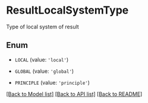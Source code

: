 # ResultLocalSystemType

Type of local system of result

## Enum

* `LOCAL` (value: `'local'`)

* `GLOBAL` (value: `'global'`)

* `PRINCIPLE` (value: `'principle'`)

[[Back to Model list]](../README.md#documentation-for-models) [[Back to API list]](../README.md#documentation-for-api-endpoints) [[Back to README]](../README.md)


